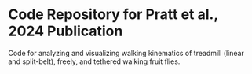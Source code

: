 # Code Repository for Pratt et al., 2024 Publication
Code for analyzing and visualizing walking kinematics of treadmill (linear and split-belt), freely, and tethered walking fruit flies.
